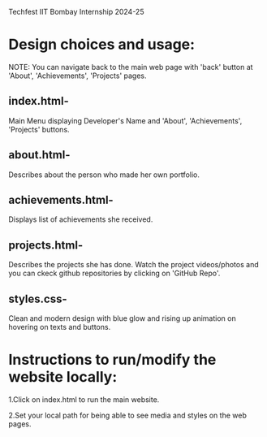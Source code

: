 Techfest IIT Bombay Internship 2024-25
# Design choices and usage:

NOTE: You can navigate back to the main web page with 'back' button at 'About', 'Achievements', 'Projects' pages.

## index.html-

Main Menu displaying Developer's Name and 'About', 'Achievements', 'Projects' buttons.

## about.html-

Describes about the person who made her own portfolio.

## achievements.html-

Displays list of achievements she received.

## projects.html-

Describes the projects she has done. Watch the project videos/photos and you can ckeck github repositories by clicking on 'GitHub Repo'.

## styles.css-
Clean and modern design with blue glow and rising up animation on hovering on texts and buttons.

# Instructions to run/modify the website locally:

1.Click on index.html to run the main website.

2.Set your local path for being able to see media and styles on the web pages.
